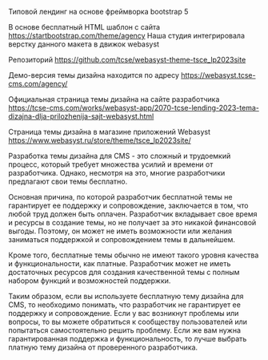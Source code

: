 Типовой лендинг на основе фреймворка bootstrap 5

В основе бесплатный HTML шаблон с сайта https://startbootstrap.com/theme/agency
Наша студия интегрировала верстку данного макета в движок webasyst

Репозиторий https://github.com/tcse/webasyst-theme-tsce_lp2023site

Демо-версия темы дизайна находится по адресу https://webasyst.tcse-cms.com/agency/ 

Официальная страница темы дизайна на сайте разработчика https://tcse-cms.com/works/webasyst-app/2070-tcse-lending-2023-tema-dizajna-dlja-prilozhenija-sajt-webasyst.html 

Страница темы дизайна в магазине приложений Webasyst https://www.webasyst.ru/store/theme/tsce_lp2023site/ 

Разработка темы дизайна для CMS - это сложный и трудоемкий процесс, который требует множества усилий и времени от разработчика. Однако, несмотря на это, многие разработчики предлагают свои темы бесплатно.

Основная причина, по которой разработчик бесплатной темы не гарантирует ее поддержку и сопровождение, заключается в том, что любой труд должен быть оплачен. Разработчик вкладывает свое время и ресурсы в создание темы, но не получает за это никакой финансовой выгоды. Поэтому, он может не иметь возможности или желания заниматься поддержкой и сопровождением темы в дальнейшем.

Кроме того, бесплатные темы обычно не имеют такого уровня качества и функциональности, как платные. Разработчик может не иметь достаточных ресурсов для создания качественной темы с полным набором функций и возможностей поддержки.

Таким образом, если вы используете бесплатную тему дизайна для CMS, то необходимо понимать, что разработчик не гарантирует ее поддержку и сопровождение. Если у вас возникнут проблемы или вопросы, то вы можете обратиться к сообществу пользователей или попытаться самостоятельно решить проблему. Если же вам нужна гарантированная поддержка и функциональность, то лучше выбрать платную тему дизайна от проверенного разработчика.
